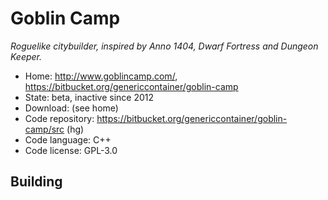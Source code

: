 # Goblin Camp

_Roguelike citybuilder, inspired by Anno 1404, Dwarf Fortress and Dungeon Keeper._

- Home: http://www.goblincamp.com/, https://bitbucket.org/genericcontainer/goblin-camp
- State: beta, inactive since 2012
- Download: (see home)
- Code repository: https://bitbucket.org/genericcontainer/goblin-camp/src (hg)
- Code language: C++
- Code license: GPL-3.0

## Building


